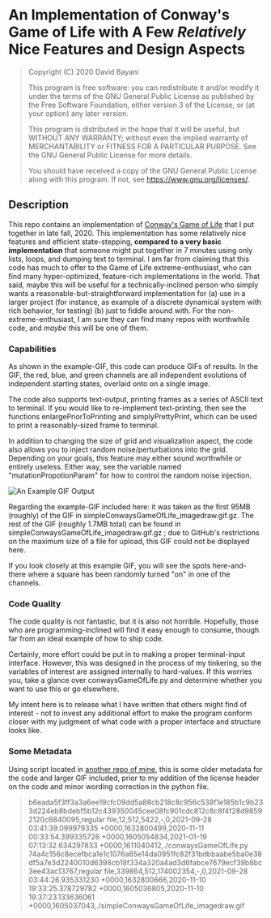 
# An Implementation of Conway's Game of Life with A Few *Relatively* Nice Features and Design Aspects
>   Copyright (C) 2020  David Bayani
>
>   This program is free software: you can redistribute it and/or modify
>   it under the terms of the GNU General Public License as published by
>   the Free Software Foundation, either version 3 of the License, or
>   (at your option) any later version.
>
>   This program is distributed in the hope that it will be useful,
>   but WITHOUT ANY WARRANTY; without even the implied warranty of
>   MERCHANTABILITY or FITNESS FOR A PARTICULAR PURPOSE.  See the
>   GNU General Public License for more details.
>
>   You should have received a copy of the GNU General Public License
>   along with this program.  If not, see <https://www.gnu.org/licenses/>.

## Description

This repo contains an implementation of [Conway's Game of Life](https://en.wikipedia.org/wiki/Conway%27s_Game_of_Life)
that I put together in late fall, 2020. This implementation has some relatively
nice features and efficient state-stepping, 
**compared to a very basic implementation**
that someone might put together in 7 minutes using only lists, loops, and
dumping text to terminal. I am far from claiming that this code has much to 
offer to the Game of Life extreme-enthusiast, who can find many hyper-optimized, 
feature-rich implementations in the world. That said, maybe this will be useful 
for a technically-inclined person who simply wants a reasonable-but-straightforward
implementation for (a) use in a larger project (for instance, as example of 
a discrete dynamical system with rich behavior, for testing) (b) just to
fiddle around with. For the non-extreme-enthusiast, I am sure they can find many 
repos with worthwhile code, and *maybe* this will be one of them.

### Capabilities

As shown in the example-GIF, this code can produce GIFs of results.
In the GIF, the red, blue, and green channels are all independent evolutions
of independent starting states, overlaid onto on a single image.

The code also supports text-output, printing frames as a series of 
ASCII text to terminal. If you would like
to re-implement text-printing, then see the functions
enlargePriorToPrinting and simplyPrettyPrint, which can be used to print
a reasonably-sized frame to terminal.

In addition to changing the size of grid and visualization aspect, the code
also allows you to inject random noise/perturbations into the grid. 
Depending on your goals, this feature may either sound worthwhile or entirely
useless. Either way, see the variable named "mutationPropotionParam" 
for how to control the random noise injection.

![An Example GIF Output](./example.gif)

Regarding the example-GIF included here: it was taken as the first 95MB (roughly) of the GIF in
simpleConwaysGameOfLife_imagedraw.gif.gz. The rest of the GIF (roughly 1.7MB total) can be found in
simpleConwaysGameOfLife_imagedraw.gif.gz ; due to GitHub's restrictions on the maximum size of a 
file for upload, this GIF could not be displayed here.

If you look closely at this example GIF, you will see the spots here-and-there 
where a square has been randomly turned "on" in one of the channels.

### Code Quality 

The code quality is not fantastic, but it is also not horrible. Hopefully, those who
are programming-inclined will find it easy enough to consume, though far from an
ideal example of how to ship code.

Certainly,
more effort could be put in to making a proper terminal-input interface. However,
this was designed in the process of my tinkering, so the variables of interest
are assigned internally to hard-values. If this worries you, take a glance over
conwaysGameOfLife.py and determine whether you want to use this or go elsewhere.

My intent here is to release what I have written that others might find of 
interest - not to invest any additional effort to make the program  conform closer with my 
judgment of what code with a proper interface and structure looks like.

### Some Metadata

Using script located in 
[another repo of mine](https://github.com/DBay-ani/information_preservation_and_backup_notes_and_info/tree/master/scriptsForCollectingFileMetadata), this is some older metadata for the code and larger GIF included, prior to
my addition of the license header on the code and minor wording correction in the python file.

>
> b6eada5f3ff3a3a6ee19cfc09dd5a88cb218c8c956c538f1e185b1c9b233d224eb8bdebf5b12c439350045cee08fc901cdc812c8c8f4f28d98592120c6840095,regular file,12,512,5422,-,0,2021-09-28 03:41:39.099979335 +0000,1632800499,2020-11-11 00:33:54.399335726 +0000,1605054834,2021-01-19 07:13:32.634297833 +0000,1611040412,./conwaysGameOfLife.py
> 74a4c156c8ecefbca1e1c1076a65e14da0951fc82f31bdbbaabe5ba0e38df5a7e3d2240010d6398cb18f334a320a4ad3d6fabce7679ecf39b8bc3ee43ac13767,regular file,339864,512,174002354,-,0,2021-09-28 03:44:26.935331230 +0000,1632800666,2020-11-10 19:33:25.378729782 +0000,1605036805,2020-11-10 19:37:23.133636061 +0000,1605037043,./simpleConwaysGameOfLife_imagedraw.gif
>


